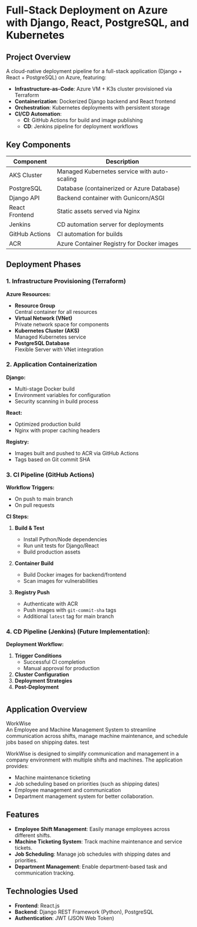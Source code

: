 # Full-Stack Deployment on Azure with Django, React, PostgreSQL, and Kubernetes

## Project Overview
A cloud-native deployment pipeline for a full-stack application (Django + React + PostgreSQL) on Azure, featuring:

- **Infrastructure-as-Code**: Azure VM + K3s cluster provisioned via Terraform  
- **Containerization**: Dockerized Django backend and React frontend  
- **Orchestration**: Kubernetes deployments with persistent storage  
- **CI/CD Automation**:  
  - **CI**: GitHub Actions for build and image publishing  
  - **CD**: Jenkins pipeline for deployment workflows  

## Key Components

| Component | Description |
|-----------|-------------|
| AKS Cluster | Managed Kubernetes service with auto-scaling |
| PostgreSQL | Database (containerized or Azure Database) |
| Django API | Backend container with Gunicorn/ASGI |
| React Frontend | Static assets served via Nginx |
| Jenkins | CD automation server for deployments |
| GitHub Actions | CI automation for builds |
| ACR | Azure Container Registry for Docker images |

## Deployment Phases

### 1. Infrastructure Provisioning (Terraform)

**Azure Resources:**
- **Resource Group**  
  Central container for all resources  
- **Virtual Network (VNet)**  
  Private network space for components  
- **Kubernetes Cluster (AKS)**  
  Managed Kubernetes service  
- **PostgreSQL Database**  
  Flexible Server with VNet integration  

### 2. Application Containerization

**Django:**
- Multi-stage Docker build  
- Environment variables for configuration  
- Security scanning in build process  

**React:**
- Optimized production build  
- Nginx with proper caching headers  

**Registry:**
- Images built and pushed to ACR via GitHub Actions  
- Tags based on Git commit SHA  

### 3. CI Pipeline (GitHub Actions)

**Workflow Triggers:**
- On push to main branch  
- On pull requests  

**CI Steps:**
1. **Build & Test**  
   - Install Python/Node dependencies  
   - Run unit tests for Django/React  
   - Build production assets  

2. **Container Build**  
   - Build Docker images for backend/frontend  
   - Scan images for vulnerabilities  

3. **Registry Push**  
   - Authenticate with ACR  
   - Push images with `git-commit-sha` tags  
   - Additional `latest` tag for main branch  

### 4. CD Pipeline (Jenkins) (Future Implementation): 

**Deployment Workflow:**
1. **Trigger Conditions**  
   - Successful CI completion  
   - Manual approval for production  
2. **Cluster Configuration**  
3. **Deployment Strategies**  
4. **Post-Deployment**  

  
#

## Application Overview
WorkWise  
An Employee and Machine Management System to streamline communication across shifts, manage machine maintenance, and schedule jobs based on shipping dates. test

WorkWise is designed to simplify communication and management in a company environment with multiple shifts and machines. The application provides:
- Machine maintenance ticketing
- Job scheduling based on priorities (such as shipping dates)
- Employee management and communication
- Department management system for better collaboration.

## Features
- **Employee Shift Management**: Easily manage employees across different shifts.
- **Machine Ticketing System**: Track machine maintenance and service tickets.
- **Job Scheduling**: Manage job schedules with shipping dates and priorities.
- **Department Management**: Enable department-based task and communication tracking.

## Technologies Used
- **Frontend**: React.js
- **Backend**: Django REST Framework (Python), PostgreSQL
- **Authentication**: JWT (JSON Web Token)


